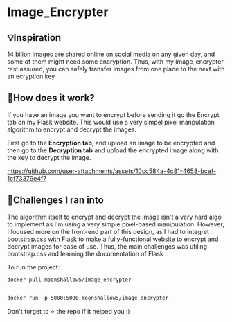 # Image_Encrypter

## 💡Inspiration
14 bilion images are shared online on social media on any given day, and some of them might need some encryption. Thus, with my  image_encrypter rest assured, you can safely transfer images from one place to the next with an ecryption key

## 💭How does it work?

If you have an image you want to encrypt before sending it go the Encrypt tab on my Flask website. This would use a very simpel pixel manpulation algorithm to encrypt and decrypt the images.

First go to the **Encryption tab**, and upload an image to be encrypted and then go to the **Decryption tab** and upload the encrypted image along with the key to decrypt the image.




https://github.com/user-attachments/assets/10cc584a-4c81-4658-bcef-1cf73379e4f7

## 🚧Challenges I ran into

The algorithm itself to encrypt and decrypt the image isn't a very hard algo to implement as I'm using a very simple pixel-based manipulation. However, I focused more on the front-end part of this design, as I had to integret bootstrap.css with Flask to make a fully-functional website to encrypt and decrypt images for ease of use. Thus, the main challenges was utiling bootstrap.css and learning the documentation of Flask 

To run the project:
```
docker pull moonshallow5/image_encrypter

```
```

docker run -p 5000:5000 moonshallow5/image_encrypter

```


Don't forget to ⭐ the repo if it helped you :)



